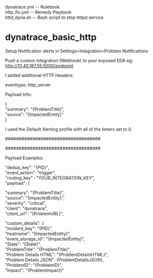 # 
dynatrace.yml -- Rulebook<br />
http_fix.yml -- Remedy Playbook<br />
httd_dyna.sh -- Bash script to stop httpd.service<br />


# dynatrace_basic_http

Setup Notification alerts in Settings>Integration>Problem Notifications 

Push a custom integration (Webhook) to your exposed EDA eg: http://13.40.187.55:5000/endpoint

I added additional HTTP Headers:

eventtype: http_server


Payload Info:

{<br />
"summary": "{ProblemTitle}",<br />
"source": "{ImpactedEntity}"<br />
}

I used the Default Alerting profile with all of the timers set to 0.<br />


###################################<br />




###################################<br />


Payload Examples:

"dedup_key": "{PID}",<br />
"event_action": "trigger",<br />
"routing_key" : "YOUR_INTEGRATION_KEY",<br />
"payload": {<br />

 
"summary": "{ProblemTitle}",<br />
"source": "{ImpactedEntity}",<br />
"severity": "critical",<br />
"client": "dynatrace",<br />
"client_url": "{ProblemURL}",<br />

 
"custom_details": {<br />
"incident_key": "{PID}",<br />
"hostname": "{ImpactedEntity}",<br />
"event_storage_id": "{ImpactedEntity}",<br />
"State": "{State}",<br />
"ProblemTitle": "{ProblemTitle}",<br />
"Problem Details HTML": "{ProblemDetailsHTML}",<br />
"Problem Details JSON": {ProblemDetailsJSON},<br />
"ProblemID": "{ProblemID}",<br />
"Impact": "{ProblemImpact}"<br />
   
